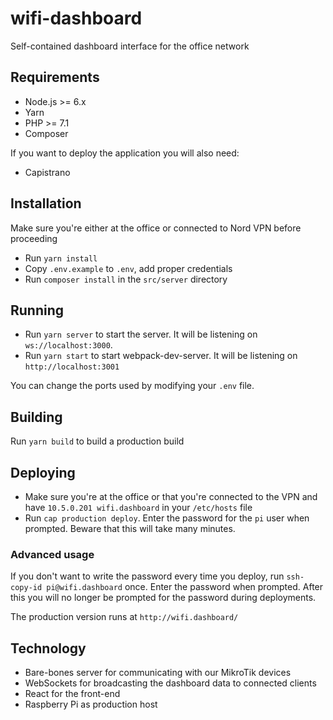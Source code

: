 # wifi-dashboard

Self-contained dashboard interface for the office network

## Requirements

* Node.js >= 6.x
* Yarn
* PHP >= 7.1
* Composer

If you want to deploy the application you will also need:

* Capistrano

## Installation

Make sure you're either at the office or connected to Nord VPN before proceeding

* Run `yarn install`
* Copy `.env.example` to `.env`, add proper credentials
* Run `composer install` in the `src/server` directory

## Running

* Run `yarn server` to start the server. It will be listening on `ws://localhost:3000`.
* Run `yarn start` to start webpack-dev-server. It will be listening on `http://localhost:3001`

You can change the ports used by modifying your `.env` file.

## Building

Run `yarn build` to build a production build

## Deploying

* Make sure you're at the office or that you're connected to the VPN and have `10.5.0.201 wifi.dashboard` in your 
`/etc/hosts` file
* Run `cap production deploy`. Enter the password for the `pi` user when prompted. Beware that this will take many 
minutes.

### Advanced usage

If you don't want to write the password every time you deploy, run `ssh-copy-id pi@wifi.dashboard` once. Enter the 
password when prompted. After this you will no longer be prompted for the password during deployments. 

The production version runs at `http://wifi.dashboard/`

## Technology

* Bare-bones server for communicating with our MikroTik devices
* WebSockets for broadcasting the dashboard data to connected clients
* React for the front-end
* Raspberry Pi as production host
